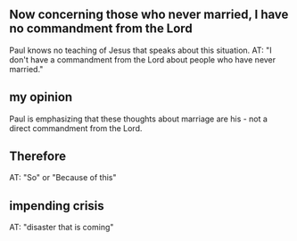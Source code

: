 ## Now concerning those who never married, I have no commandment from the Lord  ##

Paul knows no teaching of Jesus that speaks about this situation. AT: "I don't have a commandment from the Lord about people who have never married."

## my opinion ##

Paul is emphasizing that these thoughts about marriage are his  - not a direct commandment from the Lord.

## Therefore ##

AT: "So" or "Because of this"

## impending crisis ##

AT: "disaster that is coming"